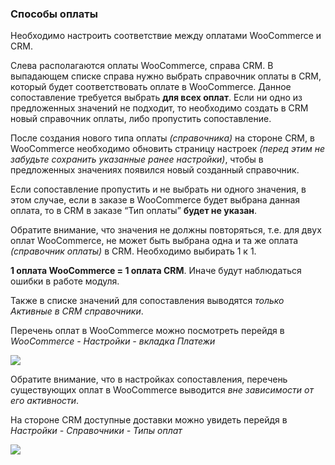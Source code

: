 ### Способы оплаты

Необходимо настроить соответствие между оплатами WooCommerce и CRM.

Слева располагаются оплаты WooCommerce, справа CRM. В выпадающем списке справа нужно выбрать справочник оплаты в CRM, который будет соответствовать оплате в WooCommerce. Данное сопоставление требуется выбрать **для всех оплат**. Если ни одно из предложенных значений не подходит, то необходимо создать в CRM новый справочник оплаты, либо пропустить сопоставление.

После создания нового типа оплаты *(справочника)* на стороне CRM, в WooCommerce необходимо обновить страницу настроек *(перед этим не забудьте сохранить указанные ранее настройки)*, чтобы в предложенных значениях появился новый созданный справочник.

Если сопоставление пропустить и не выбрать ни одного значения, в этом случае, если в заказе в WooCommerce будет выбрана данная оплата, то в CRM в заказе “Тип оплаты” **будет не указан**.

Обратите внимание, что значения не должны повторяться, т.е. для двух оплат WooCommerce, не может быть выбрана одна и та же оплата *(справочник оплаты)* в CRM. Необходимо выбирать 1 к 1.

**1 оплата WooCommerce = 1 оплата CRM**. Иначе будут наблюдаться ошибки в работе модуля.

Также в списке значений для сопоставления выводятся *только Активные в CRM справочники*.

Перечень оплат в WooCommerce можно посмотреть перейдя в *WooCommerce - Настройки - вкладка Платежи*

![](https://lh4.googleusercontent.com/gYTT8iHXVZKweniR9Wi5SknH0WUqGnz8bP_TOOUs1WpOyZiKZ8FxhKL73rT0f0GilHmqqhd7YXOJ3kokBTbQrJsseZ0yixiuGusnKD__9LmR2L5L4b3tlZfEClAMOP91I1_88V0M=s0)

Обратите внимание, что в настройках сопоставления, перечень существующих оплат в WooCommerce выводится *вне зависимости от его активности*.

На стороне CRM доступные доставки можно увидеть перейдя в *Настройки - Справочники - Типы оплат*

![](https://lh6.googleusercontent.com/JnOEnozZt6WmRV-uAQzUsYyPX7McyoT-l8OP1TbG_gUGoagJw7Gy4u9zofmSD0IBP3YQ8RH4l-ZcWiT9cZ_aUlPq7f33WLEufv_C1dox-eObQBwaHaOc0ptJdrwkjGaD2ZXn8i3-=s0)

